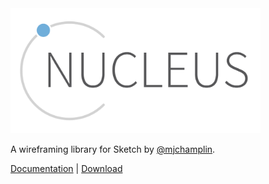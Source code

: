 
<img src="docs/images/nucleusLogo.png" title="Nucleus Logo" alt="Nucleus" width="400px" />

A wireframing library for Sketch by [@mjchamplin](https://twitter.com/mjchamplin).

[Documentation](https://mjchamplin.github.io/Nucleus/#/) | [Download](https://github.com/mjchamplin/Nucleus/blob/master/sketch/Nucleus%20Wireframing%20Library.sketch?raw=true)

